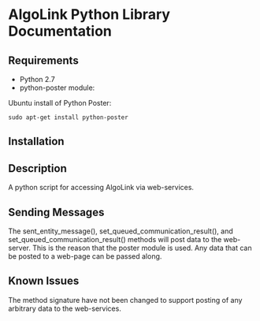 # AlgoLink Python Library Documentation

## Requirements

- Python 2.7
- python-poster module:

Ubuntu install of Python Poster:

```
sudo apt-get install python-poster
```

## Installation

## Description

A python script for accessing AlgoLink via web-services.

## Sending Messages

The sent_entity_message(), set_queued_communication_result(), and set_queued_communication_result() methods will post data to the web-server. This is the reason that the poster module is used. Any data that can be posted to a web-page can be passed along.

## Known Issues

The method signature have not been changed to support posting of any arbitrary data to the web-services.
